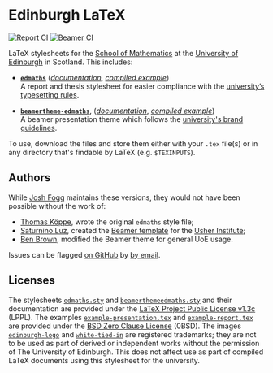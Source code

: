 # Edinburgh LaTeX

[![Report CI](https://github.com/Foggalong/edinburgh-math-latex/actions/workflows/report-ci.yaml/badge.svg)](https://foggalong.github.io/edinburgh-math-latex/example-report.pdf) [![Beamer CI](https://github.com/Foggalong/edinburgh-math-latex/actions/workflows/beamer-ci.yaml/badge.svg)](https://foggalong.github.io/edinburgh-math-latex/example-presentation.pdf)

LaTeX stylesheets for the [School of Mathematics](https://www.maths.ed.ac.uk) at the [University of Edinburgh](https://www.ed.ac.uk/) in Scotland. This includes:

- [**`edmaths`**](edmaths.sty ) ([_documentation_](https://foggalong.github.io/edinburgh-math-latex/edmaths-docs.pdf), [_compiled example_](https://foggalong.github.io/edinburgh-math-latex/example-report.pdf))<br>
  A report and thesis stylesheet for easier compliance with the [university’s typesetting rules](https://www.ed.ac.uk/academic-services/students/thesis-submission).

- [**`beamertheme-edmaths`**](beamerthemeedmaths.sty), ([_documentation_](https://foggalong.github.io/edinburgh-math-latex/beamertheme-edmaths-docs.pdf), [_compiled example_](https://foggalong.github.io/edinburgh-math-latex/example-presentation.pdf))<br>
  A beamer presentation theme which follows the [university's brand guidelines](https://communications-marketing.ed.ac.uk/marketing/brand).

To use, download the files and store them either with your `.tex` file(s) or in any directory that's findable by LaTeX (e.g. `$TEXINPUTS`).

## Authors

While [Josh Fogg](https://github.com/Foggalong) maintains these versions, they would not have been possible without the work of:

- [Thomas Köppe](https://github.com/tkoeppe), wrote the original `edmaths` style file;
- [Saturnino Luz](https://www.ed.ac.uk/profile/saturnino-luz), created the [Beamer template](https://www.overleaf.com/latex/templates/usher-beamer-theme-new/pwjqsqkzhtsy) for the [Usher Institute](https://www.ed.ac.uk/usher);
- [Ben Brown](https://github.com/bencwbrown), modified the Beamer theme for general UoE usage.

Issues can be flagged [on GitHub](https://github.com/Foggalong/edinburgh-math-latex/issues) by [by email](mailto:j.fogg@ed.ac.uk).

## Licenses

The stylesheets [`edmaths.sty`](edmaths.sty) and [`beamerthemeedmaths.sty`](beamerthemeedmaths.sty) and their documentation are provided under the [LaTeX Project Public License v1.3c](https://choosealicense.com/licenses/lppl-1.3c/) (LPPL). The examples [`example-presentation.tex`](example-presentation.tex) and [`example-report.tex`](example-report.tex) are provided under the [BSD Zero Clause License](https://choosealicense.com/licenses/0bsd/) (0BSD). The images [`edinburgh-logo`](Images/edinburgh-logo.svg) and [`white-tied-in`](Images/white-tied-in.svg) are registered trademarks; they are not to be used as part of derived or independent works without the permission of The University of Edinburgh. This does not affect use as part of compiled LaTeX documents using this stylesheet for the university.

